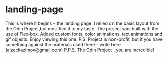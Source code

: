 # landing-page
This is where it begins - the landing page.
I relied on the basic layout from the Odin Project,but modified it to my taste.
The project was built with the use of Flex-box.
Added custom fonts, color animations, text animations and gif objects.
Enjoy viewing this one.
P.S. Project is non-profit, but if you have something against the materials used there - write here (aizeckazimov@gmail.com)
P.P.S. The Odin Project , you are incredible!